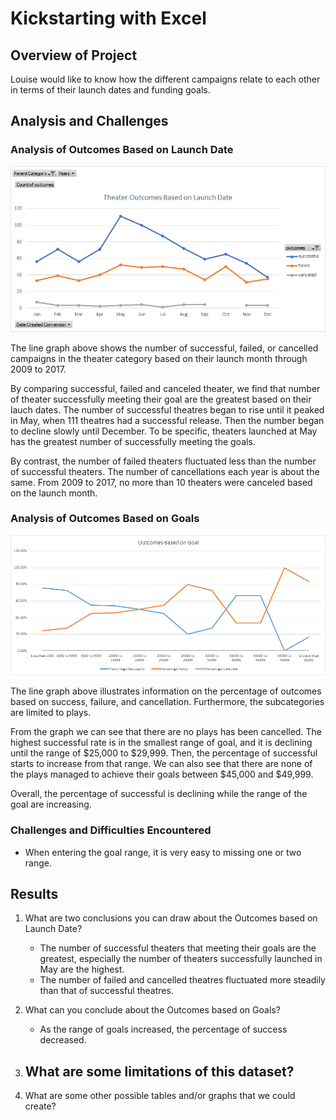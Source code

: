 # Kickstarting with Excel

## Overview of Project
Louise would like to know how the different campaigns relate to each other in terms of their launch dates and funding goals.

## Analysis and Challenges

### Analysis of Outcomes Based on Launch Date
![](Resources/Theater_Outcomes_vs_Launch.png)

The line graph above shows the number of successful, failed, or cancelled campaigns in the theater category based on their launch month through 2009 to 2017.

By comparing successful, failed and canceled theater, we find that number of theater successfully meeting their goal are the greatest based on their lauch dates. The number of successful theatres began to rise until it peaked in May, when 111 theatres had a successful release. Then the number began to decline slowly until December. To be specific, theaters launched at May has the greatest number of successfully meeting the goals.

By contrast, the number of failed theaters fluctuated less than the number of successful theaters. The number of cancellations each year is about the same. From 2009 to 2017, no more than 10 theaters were canceled based on the launch month. 

### Analysis of Outcomes Based on Goals
![](Resources/Outcomes_vs_Goals.png)

The line graph above illustrates information on the percentage of outcomes based on success, failure, and cancellation. Furthermore, the subcategories are limited to plays.

From the graph we can see that there are no plays has been cancelled. The highest successful rate is in the smallest range of goal, and it is declining until the range of $25,000 to $29,999. Then, the percentage of successful starts to increase from that range. We can also see that there are none of the plays managed to achieve their goals between $45,000 and $49,999.

Overall, the percentage of successful is declining while the range of the goal are increasing.

### Challenges and Difficulties Encountered
- When entering the goal range, it is very easy to missing one or two range.

## Results

1. What are two conclusions you can draw about the Outcomes based on Launch Date?
   - The number of successful theaters that meeting their goals are the greatest, especially the number of theaters successfully launched in May are the highest.
   - The number of failed and cancelled theatres fluctuated more steadily than that of successful theatres.

2. What can you conclude about the Outcomes based on Goals?
   - As the range of goals increased, the percentage of success decreased.

3. What are some limitations of this dataset?
   - 

4. What are some other possible tables and/or graphs that we could create?
